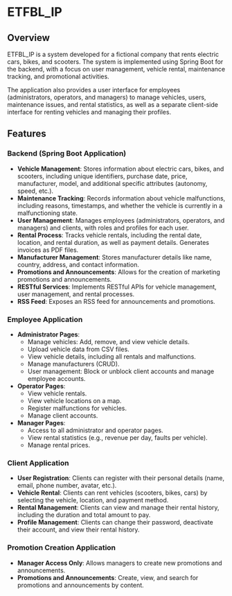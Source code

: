 # ETFBL_IP
## Overview
ETFBL_IP is a system developed for a fictional company that rents electric cars, bikes, and scooters. The system is implemented using Spring Boot for the backend, with a focus on user management, vehicle rental, maintenance tracking, and promotional activities.

The application also provides a user interface for employees (administrators, operators, and managers) to manage vehicles, users, maintenance issues, and rental statistics, as well as a separate client-side interface for renting vehicles and managing their profiles.

## Features

### Backend (Spring Boot Application)
- **Vehicle Management**: Stores information about electric cars, bikes, and scooters, including unique identifiers, purchase date, price, manufacturer, model, and additional specific attributes (autonomy, speed, etc.).
- **Maintenance Tracking**: Records information about vehicle malfunctions, including reasons, timestamps, and whether the vehicle is currently in a malfunctioning state.
- **User Management**: Manages employees (administrators, operators, and managers) and clients, with roles and profiles for each user.
- **Rental Process**: Tracks vehicle rentals, including the rental date, location, and rental duration, as well as payment details. Generates invoices as PDF files.
- **Manufacturer Management**: Stores manufacturer details like name, country, address, and contact information.
- **Promotions and Announcements**: Allows for the creation of marketing promotions and announcements.
- **RESTful Services**: Implements RESTful APIs for vehicle management, user management, and rental processes.
- **RSS Feed**: Exposes an RSS feed for announcements and promotions.

### Employee Application
- **Administrator Pages**:
  - Manage vehicles: Add, remove, and view vehicle details.
  - Upload vehicle data from CSV files.
  - View vehicle details, including all rentals and malfunctions.
  - Manage manufacturers (CRUD).
  - User management: Block or unblock client accounts and manage employee accounts.
- **Operator Pages**:
  - View vehicle rentals.
  - View vehicle locations on a map.
  - Register malfunctions for vehicles.
  - Manage client accounts.
- **Manager Pages**:
  - Access to all administrator and operator pages.
  - View rental statistics (e.g., revenue per day, faults per vehicle).
  - Manage rental prices.

### Client Application
- **User Registration**: Clients can register with their personal details (name, email, phone number, avatar, etc.).
- **Vehicle Rental**: Clients can rent vehicles (scooters, bikes, cars) by selecting the vehicle, location, and payment method.
- **Rental Management**: Clients can view and manage their rental history, including the duration and total amount to pay.
- **Profile Management**: Clients can change their password, deactivate their account, and view their rental history.

### Promotion Creation Application
- **Manager Access Only**: Allows managers to create new promotions and announcements.
- **Promotions and Announcements**: Create, view, and search for promotions and announcements by content.
